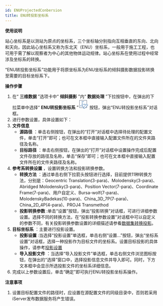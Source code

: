 ```yaml
---
id: ENUProjectedConbersion
title: ENU转投影坐标系
---
```

**使用说明**

站心坐标系是以测站为原点的坐标系，三个坐标轴分别指向互相垂直的东向、北向和天向，因此站心坐标系又称为东北天（ENU）坐标系，一般用于施工工程，也可用于需了解以观察者为中心的其他物体运动规律。站心坐标系在使用过程中经常涉及坐标系的转换。

“ENU转投影坐标系”功能用于将原坐标系为ENU坐标系的倾斜摄影数据投影转换至需要的目标坐标系下。

**操作步骤**

  1. 在“ **三维数据** ”选项卡中“ **倾斜摄影** ”内“ **数据处理** ”下拉按钮中，在弹出的下拉菜单中选择“ **ENU转投影坐标系** ”![](../img/ModifyOSGBCenterPoint_32.png) 按钮，弹出“ENU转投影坐标系”对话框。
  2. 进行参数设置，具体设置如下：
  3. **文件信息**
       * **源路径** ：单击右侧按钮，在弹出的“打开”对话框中选择待处理的配置文件，单击“打开”即可；也可在文本框中直接输入配置文件所在的文件夹路径及名称。
       * **目标路径** ：单击右侧按钮，在弹出的“打开”对话框中设置操作完成后配置文件存放的路径及名称，单击“保存”即可；也可在文本框中直接输入配置文件所在的文件夹路径及名称。
  4. **参考系转换设置** ，设置转换方法和投影转换参数。
       * **转换方法** ：通过单击右侧下拉箭头按钮进行选择，目前提供11种转换方法，分别是：Geocentric Translation(3-para)、Molodensky(3-para)、Abridged Molodensky(3-para)、Position Vector(7-para)、Coordinate Frame(7-para)、用户自定义、Bursa-wolf(7-para)、MolodenskyBadekas(10-para)、China_3D_7P(7-para)、China_2D_4P(4-para)、PROJ4 Transmethod
       * **投影转换参数** :单击“设置”按钮，弹出“投影转换”对话框，可进行详细参数设置。选择不同的转换方法，在“投影转换参数设置”对话框中可以自定义的参数不同，有关投影转换参数设置的详细描述请参看[数据集转换投影](../../../DataProcessing/Projection/ConvertPrjCoordSysSingle)。 
  5. **目标坐标系** ：主要进行投影设置。
       * **投影设置** :当选择“投影设置”单选框，单击右侧“设置...”按钮，弹出“坐标系设置”对话框，选择一种投影作为目标文件的坐标系。设置目标投影的具体操作，请参考[投影设置](../../../DataProcessing/Projection/PrjCoordSysSettingWin  )
       * **导入投影文件** ：当选择“导入投影文件”单选框，单击右侧文件浏览图标按钮，在弹出的“选择”窗口中，选择投影信息文件并导入即可。同时，下方文本框中会显示所选投影文件的坐标系详细信息。
  6. 完成以上参数设置后，单击“确定”即可执行ENU转投影坐标系操作。

**注意事项**

  1. 设置目标配置文件的路径时，应设置在源配置文件的同级目录中，否则若采用iServer发布数据服务将产生错误。

 

